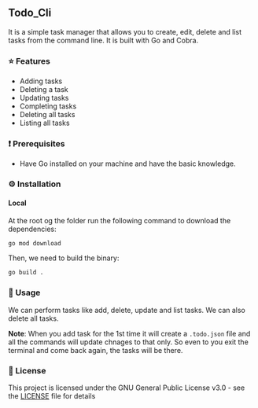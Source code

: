 ## Todo_Cli

It is a simple task manager that allows you to create, edit, delete and list tasks from the command line. It is built with Go and Cobra.
<!-- 
![TaskIt demo GIF](https://user-images.githubusercontent.com/51878265/224398202-84823ca4-ba4d-4ae4-915a-9f9f42ee50d0.gif) -->

### ⭐️ Features

- Adding tasks
- Deleting a task
- Updating tasks
- Completing tasks
- Deleting all tasks
- Listing all tasks

### ❗️ Prerequisites

- Have Go installed on your machine and have the basic knowledge.

### ⚙️ Installation

#### Local

At the root og the folder run the following command to download the dependencies:

```bash
go mod download
```

Then, we need to build the binary:

```bash
go build .
```
<!-- 
Finally, we can run the executable:

```bash
./taskit
``` -->

<!-- #### Gitpod

You can also use Gitpod to run this project. Gitpod is a free online IDE that allows you to run this project in the cloud. Click the button below to open this project in Gitpod:

[![Open in Gitpod](https://gitpod.io/button/open-in-gitpod.svg)](https://gitpod.io/#https://github.com/Pradumnasaraf/taskit) -->

### 📝 Usage

We can perform tasks like add, delete, update and list tasks. We can also delete all tasks.

**Note**: When you add task for the 1st time it will create a `.todo.json` file and all the commands will update chnages to that only. So even to you exit the terminal and come back again, the tasks will be there.

<!-- ```
Usage:
  ./taskit [flags]
  ./taskit [command]

Available Commands:
  add         Add a new task
  delete      Delete a task by ID
  deleteall   Delete all tasks
  done        Mark a task as done
  help        Help about any command
  list        List all tasks
  update      Update a task by ID

Flags:
  -h, --help   help for taskit
``` -->

### 📜 License

This project is licensed under the GNU General Public License v3.0 - see the [LICENSE](LICENSE) file for details

